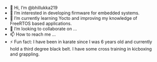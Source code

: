- 👋 Hi, I’m @bhillukka219
- 👀 I’m interested in developing firmware for embedded systems. 
- 🌱 I’m currently learning Yocto and improving my knowledge of FreeRTOS based applications.
- 💞️ I’m looking to collaborate on ...
- 📫 How to reach me ...
- ⚡ Fun fact: I have been in karate since I was 6 years old and currently hold a third degree black belt. I have some cross training in kicboxing and grappling. 

<!---
bhillukka219/bhillukka219 is a ✨ special ✨ repository because its `README.md` (this file) appears on your GitHub profile.
You can click the Preview link to take a look at your changes.
--->
